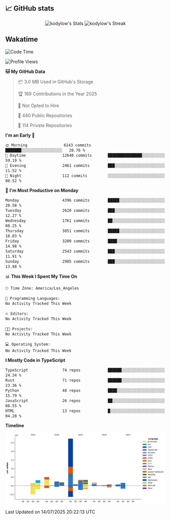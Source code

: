 ## 📈 GitHub stats
<!--START_SECTION:github-->
<div class="badges-githubstats">
  <p align="center">
    <img src="https://github-readme-stats.vercel.app/api?username=kodylow&theme=tokyonight&show_icons=true&hide_border=true&count_private=true" alt="kodylow's Stats" height="165">
    <img src="https://github-readme-streak-stats.herokuapp.com/?user=kodylow&theme=tokyonight&hide_border=true" alt="kodylow's Streak" height="165">
  </p>
</div>
<!--END_SECTION:github-->

## Wakatime 
<!--START_SECTION:waka-->
![Code Time](http://img.shields.io/badge/Code%20Time-1%2C294%20hrs%2031%20mins-blue)

![Profile Views](http://img.shields.io/badge/Profile%20Views-1-blue)

**🐱 My GitHub Data** 

> 📦 3.0 MB Used in GitHub's Storage 
 > 
> 🏆 169 Contributions in the Year 2025
 > 
> 🚫 Not Opted to Hire
 > 
> 📜 440 Public Repositories 
 > 
> 🔑 114 Private Repositories 
 > 
**I'm an Early 🐤** 

```text
🌞 Morning                6143 commits        ███████░░░░░░░░░░░░░░░░░░   28.76 % 
🌆 Daytime                12640 commits       ███████████████░░░░░░░░░░   59.19 % 
🌃 Evening                2461 commits        ███░░░░░░░░░░░░░░░░░░░░░░   11.52 % 
🌙 Night                  112 commits         ░░░░░░░░░░░░░░░░░░░░░░░░░   00.52 % 
```
📅 **I'm Most Productive on Monday** 

```text
Monday                   4396 commits        █████░░░░░░░░░░░░░░░░░░░░   20.58 % 
Tuesday                  2620 commits        ███░░░░░░░░░░░░░░░░░░░░░░   12.27 % 
Wednesday                1761 commits        ██░░░░░░░░░░░░░░░░░░░░░░░   08.25 % 
Thursday                 3851 commits        █████░░░░░░░░░░░░░░░░░░░░   18.03 % 
Friday                   3200 commits        ████░░░░░░░░░░░░░░░░░░░░░   14.98 % 
Saturday                 2543 commits        ███░░░░░░░░░░░░░░░░░░░░░░   11.91 % 
Sunday                   2985 commits        ███░░░░░░░░░░░░░░░░░░░░░░   13.98 % 
```


📊 **This Week I Spent My Time On** 

```text
🕑︎ Time Zone: America/Los_Angeles

💬 Programming Languages: 
No Activity Tracked This Week

🔥 Editors: 
No Activity Tracked This Week

🐱‍💻 Projects: 
No Activity Tracked This Week

💻 Operating System: 
No Activity Tracked This Week
```

**I Mostly Code in TypeScript** 

```text
TypeScript               74 repos            ██████░░░░░░░░░░░░░░░░░░░   24.34 % 
Rust                     71 repos            ██████░░░░░░░░░░░░░░░░░░░   23.36 % 
Python                   48 repos            ████░░░░░░░░░░░░░░░░░░░░░   15.79 % 
JavaScript               26 repos            ██░░░░░░░░░░░░░░░░░░░░░░░   08.55 % 
HTML                     13 repos            █░░░░░░░░░░░░░░░░░░░░░░░░   04.28 % 
```



**Timeline**

![Lines of Code chart](https://raw.githubusercontent.com/Kodylow/Kodylow/master/assets/bar_graph.png)


 Last Updated on 14/07/2025 20:22:13 UTC
<!--END_SECTION:waka-->
